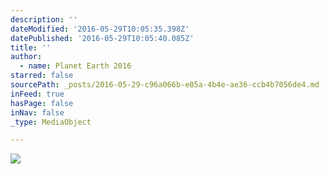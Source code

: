 ```yaml
---
description: ''
dateModified: '2016-05-29T10:05:35.398Z'
datePublished: '2016-05-29T10:05:40.085Z'
title: ''
author:
  - name: Planet Earth 2016
starred: false
sourcePath: _posts/2016-05-29-c96a066b-e05a-4b4e-ae36-ccb4b7056de4.md
inFeed: true
hasPage: false
inNav: false
_type: MediaObject

---
```

<article style=""><img src="https://the-grid-user-content.s3-us-west-2.amazonaws.com/f25eed3a-07ca-498b-893d-ffe4f8ffbe9c.jpg" /></article>
